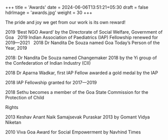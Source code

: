 +++
title = 'Awards'
date = 2024-06-06T13:51:21+05:30
draft = false
hdrImage = 'awards.jpg'
weight = 30
+++

The pride and joy we get from our work is its own reward!

2019 ‘Best NGO Award’ by the Directorate of Social Welfare, Government of Goa
  2019 Indian Association of Paediatrics (IAP) Fellowship renewed for 2019—2021
  2018 Dr Nandita De Souza named Goa Today’s Person of the Year, 2019

2018: Dr Nandita De Souza named Changemaker 2018 by the Yi group of the
Confederation of Indian Industry (CII)

2018 Dr Aparna Wadkar, first IAP Fellow awarded a gold medal by the IAP

2018 IAP Fellowship granted for 2017—2019

2018 Sethu becomes a member of the Goa State Commission for the Protection of Child

Rights

2013 Keshav Anant Naik Samajsevak Puraskar 2013 by Gomant Vidya Niketan

2010 Viva Goa Award for Social Empowerment by Navhind Times
